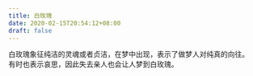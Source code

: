 ```yaml
---
title: 白玫瑰
date: 2020-02-15T20:54:12+08:00
draft: false
---
```


白玫瑰象征纯洁的灵魂或者贞洁，在梦中出现，表示了做梦人对纯真的向往。<br>
有时也表示哀思，因此失去亲人也会让人梦到白玫瑰。<br>
